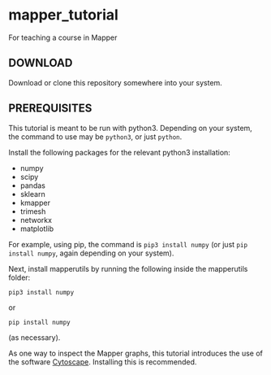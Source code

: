 # mapper_tutorial
For teaching a course in Mapper

## DOWNLOAD

Download or clone this repository somewhere into your system.

## PREREQUISITES

This tutorial is meant to be run with python3.
Depending on your system, the command to use may be `python3`, or just `python`.

Install the following packages for the relevant python3 installation:

- numpy
- scipy
- pandas
- sklearn
- kmapper
- trimesh
- networkx
- matplotlib

For example, using pip, the command is `pip3 install numpy` (or just `pip install numpy`, again depending on your system).

Next, install mapperutils by running the following inside the mapperutils folder:
```
pip3 install numpy
```
or
```
pip install numpy
```
(as necessary).

As one way to inspect the Mapper graphs, this tutorial introduces the use of the software [Cytoscape](https://cytoscape.org/). Installing this is recommended.




